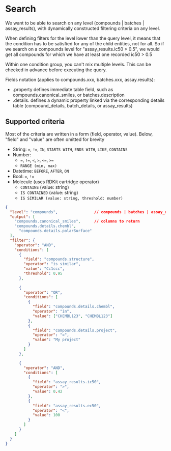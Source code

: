 # Search

We want to be able to search on any level (compounds | batches | assay_results), with dynamically constructed filtering 
criteria on any level.

When defining filters for the level lower than the query level, it means that the condition has to be satisfied for
any of the child entities, not for all. So if we search on a compounds level for "assay_results.ic50 > 0.5", we 
would get all compounds for which we have at least one recorded ic50 > 0.5

Within one condition group, you can't mix multiple levels. This can be checked in advance before executing the query.

Fields notation (applies to compounds.xxx, batches.xxx, assay.results):
* <tablename>.property defines immediate table field, such as compounds.canonical_smiles, or batches.description
* <tablename>.details.<propertyName> defines a dynamic property linked via the corresponding details table (compound_details,  batch_details, or assay_results)

## Supported criteria

Most of the criteria are written in a form (field, operator, value). Below, 
"field" and "value" are often omitted for brevity

* String: `=`, `!=`, `IN`, `STARTS WITH`, `ENDS WITH`, `LIKE`, `CONTAINS`
* Number: 
  * `=`, `!=`, `<`, `>`, `<=`, `>=`
  * `RANGE (min, max)` 
* Datetime: `BEFORE`, `AFTER`, `ON`
* Bool: `=`, `!=`
* Molecule (uses RDKit cartridge operator)
  * `CONTAINS` (value: string)
  * `IS CONTAINED` (value: string)
  * `IS SIMILAR (value: string, threshold: number)`


```json
{
  "level": "compounds",                // compounds | batches | assay_results
  "output": [
    "compounds.canonical_smiles",      // columns to return
  	"compounds.details.chembl",
	  "compounds.details.polarSurface"
  ],
  "filter": {
    "operator": "AND",
    "conditions": [
      {
        "field": "compounds.structure",
        "operator": "is similar",
        "value": "Cc1ccc",
        "threshold": 0.95
      },
      
      {
        "operator": "OR",
        "conditions": [
          {
            "field": "compounds.details.chembl",
            "operator": "in",
            "value": ["CHEMBL123", "CHEMBL123"]
          },
          {
            "field": "compounds.details.project",
            "operator": "=",
            "value": "My project"
          }
        ]
      },

      {
        "operator": "AND",
        "conditions": [
          {
            "field": "assay_results.ic50",
            "operator": ">",
            "value": 0.42
          },
          {
            "field": "assay_results.ec50",
            "operator": "<",
            "value": 100
          }
        ]
      }
    ]
  }
}
```